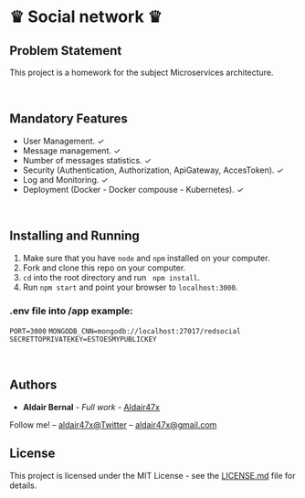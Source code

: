 <h1>♛ Social network  ♛ </h1>

<h2>Problem Statement</h2>

<p>
This project is a homework for the subject Microservices architecture.
</p>

<br>

<h2>Mandatory Features</h2>

<ul>

<li>
User Management. ✓
</li>

<li>
Message management. ✓
</li>

<li>
Number of messages statistics. ✓
</li>

<li>
Security (Authentication, Authorization, ApiGateway, AccesToken). ✓
</li>

<li>
Log and Monitoring. ✓
</li>

<li>
Deployment (Docker - Docker compouse - Kubernetes). ✓
</li>


</ul>

<br>



## Installing and Running

1. Make sure that you have `node` and `npm` installed on your computer.
2. Fork and clone this repo on your computer.
3. `cd` into the root directory and run ` npm install`.
4. Run `npm start` and point your browser to `localhost:3000`.


### .env file into /app example:
`PORT=3000`
`MONGODB_CNN=mongodb://localhost:27017/redsocial`
`SECRETTOPRIVATEKEY=ESTOESMYPUBLICKEY`


<br>

## Authors

* **Aldair Bernal** - *Full work* - [Aldair47x](https://github.com/Aldair47x)


Follow me! – [aldair47x@Twitter](https://twitter.com/aldair47x) – aldair47x@gmail.com

## License

This project is licensed under the MIT License - see the [LICENSE.md](LICENSE.md) file for details.